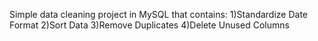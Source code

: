 Simple data cleaning project in MySQL that contains: 
1)Standardize Date Format
2)Sort Data
3)Remove Duplicates
4)Delete Unused Columns
